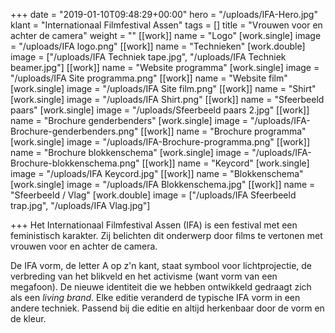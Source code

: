+++
date = "2019-01-10T09:48:29+00:00"
hero = "/uploads/IFA-Hero.jpg"
klant = "Internationaal Filmfestival Assen"
tags = []
title = "Vrouwen voor en achter de camera"
weight = ""
[[work]]
name = "Logo"
[work.single]
image = "/uploads/IFA logo.png"
[[work]]
name = "Technieken"
[work.double]
image = ["/uploads/IFA Techniek tape.jpg", "/uploads/IFA Techniek beamer.jpg"]
[[work]]
name = "Website programma"
[work.single]
image = "/uploads/IFA Site programma.png"
[[work]]
name = "Website film"
[work.single]
image = "/uploads/IFA Site film.png"
[[work]]
name = "Shirt"
[work.single]
image = "/uploads/IFA Shirt.png"
[[work]]
name = "Sfeerbeeld paars"
[work.single]
image = "/uploads/Sfeerbeeld paars 2.jpg"
[[work]]
name = "Brochure genderbenders"
[work.single]
image = "/uploads/IFA-Brochure-genderbenders.png"
[[work]]
name = "Brochure programma"
[work.single]
image = "/uploads/IFA-Brochure-programma.png"
[[work]]
name = "Brochure blokkenschema"
[work.single]
image = "/uploads/IFA-Brochure-blokkenschema.png"
[[work]]
name = "Keycord"
[work.single]
image = "/uploads/IFA Keycord.jpg"
[[work]]
name = "Blokkenschema"
[work.single]
image = "/uploads/IFA Blokkenschema.jpg"
[[work]]
name = "Sfeerbeeld / Vlag"
[work.double]
image = ["/uploads/IFA Sfeerbeeld trap.jpg", "/uploads/IFA Vlag.jpg"]

+++
Het Internationaal Filmfestival Assen (IFA) is een festival met een feministisch karakter. Zij belichten dit onderwerp door films te vertonen met vrouwen voor en achter de camera. 

De IFA vorm, de letter A op z'n kant, staat symbool voor lichtprojectie, de verbreding van het blikveld en het activisme (want vorm van een megafoon). De nieuwe identiteit die we hebben ontwikkeld gedraagt zich als een _living brand_. Elke editie veranderd de typische IFA vorm in een andere techniek. Passend bij die editie en altijd herkenbaar door de vorm en de kleur.